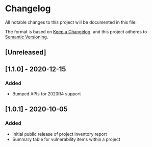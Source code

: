 # Changelog
All notable changes to this project will be documented in this file.

The format is based on [Keep a Changelog](https://keepachangelog.com/en/1.0.0/),
and this project adheres to [Semantic Versioning](https://semver.org/spec/v2.0.0.html).

## [Unreleased]

## [1.1.0] - 2020-12-15
### Added
- Bumped APIs for 2020R4 support


## [1.0.1] - 2020-10-05
### Added
- Initial public release of project inventory report
- Summary table for vulnerability items within a project